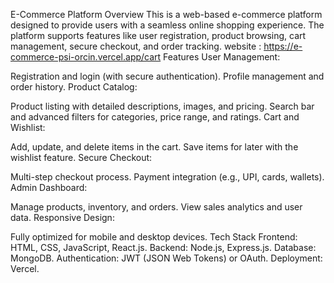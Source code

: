 E-Commerce Platform
Overview
This is a web-based e-commerce platform designed to provide users with a seamless online shopping experience. The platform supports features like user registration, product browsing, cart management, secure checkout, and order tracking.
website : https://e-commerce-psi-orcin.vercel.app/cart
Features
User Management:

Registration and login (with secure authentication).
Profile management and order history.
Product Catalog:

Product listing with detailed descriptions, images, and pricing.
Search bar and advanced filters for categories, price range, and ratings.
Cart and Wishlist:

Add, update, and delete items in the cart.
Save items for later with the wishlist feature.
Secure Checkout:

Multi-step checkout process.
Payment integration (e.g., UPI, cards, wallets).
Admin Dashboard:

Manage products, inventory, and orders.
View sales analytics and user data.
Responsive Design:

Fully optimized for mobile and desktop devices.
Tech Stack
Frontend: HTML, CSS, JavaScript, React.js.
Backend: Node.js, Express.js.
Database: MongoDB.
Authentication: JWT (JSON Web Tokens) or OAuth.
Deployment: Vercel.

